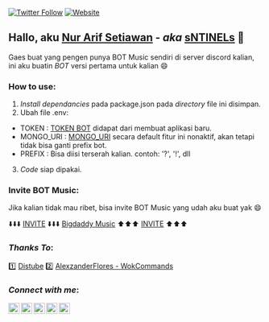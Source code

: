 [![Twitter Follow](https://img.shields.io/twitter/follow/setiawannurarif?color=1DA1F2&logo=twitter&style=for-the-badge)](https://twitter.com/intent/follow?original_referer=https%3A%2F%2Fgithub.com%2Fsetiawannurarif&screen_name=setiawannurarif)
[![Website](https://img.shields.io/website?label=Discord&style=for-the-badge&url=https%3A%2F%2Fdiscord.gg/2RHN4X4)](https://discord.com/invite/2RHN4X4)

## Hallo, aku [Nur Arif Setiawan][aboutme] - _aka_ [sNTINELs][discord] 👋

Gaes buat yang pengen punya BOT Music sendiri di server discord kalian, ini aku buatin _BOT_ versi pertama untuk kalian 😄

### How to use:

1. _Install dependancies_ pada package.json pada _directory_ file ini disimpan.
2. Ubah file .env:

- TOKEN : [TOKEN BOT][discordapi] didapat dari membuat aplikasi baru.
- MONGO_URI : [MONGO_URI][mongouri] secara default fitur ini nonaktif, akan tetapi tidak bisa ganti prefix bot.
- PREFIX : Bisa diisi terserah kalian. contoh: '?', '!', dll

3. _Code_ siap dipakai.

### Invite BOT Music:

Jika kalian tidak mau ribet, bisa invite BOT Music yang udah aku buat yak 😄

⬇️⬇️⬇️ [INVITE](https://discord.com/oauth2/authorize?client_id=812735420340895764&permissions=70282305&scope=bot) ⬇️⬇️⬇️
[Bigdaddy Music](https://discord.com/oauth2/authorize?client_id=812735420340895764&permissions=70282305&scope=bot)
⬆️⬆️⬆️ [INVITE](https://discord.com/oauth2/authorize?client_id=812735420340895764&permissions=70282305&scope=bot) ⬆️⬆️⬆️

### _Thanks To_:

1️⃣ [Distube][distube]
2️⃣ [AlexzanderFlores - WokCommands][wokcommands]

### _Connect with me_:

[<img align="left" alt="setiawannurarif | LinkedIn" width="22px" src="https://cdn.jsdelivr.net/npm/simple-icons@v3/icons/linkedin.svg" />][linkedin]
[<img align="left" alt="setiawannurarif | Email" width="22px" src="https://simpleicons.org/icons/microsoftoutlook.svg" />][email]
[<img align="left" alt="setiawannurarif | Twitter" width="22px" src="https://cdn.jsdelivr.net/npm/simple-icons@v3/icons/twitter.svg" />][twitter]
[<img align="left" alt="setiawannurarif | Instagram" width="22px" src="https://cdn.jsdelivr.net/npm/simple-icons@v3/icons/instagram.svg" />][instagram]
[<img align="left" alt="setiawannurarif | Discord" width="22px" src="https://cdn.jsdelivr.net/npm/simple-icons@v3/icons/discord.svg" />][discord]

<br />

[twitter]: https://twitter.com/setiawannurarif
[discord]: https://discord.com/invite/2RHN4X4
[instagram]: https://www.instagram.com/setiawannurarif/
[linkedin]: https://www.linkedin.com/in/setiawannurarif/
[email]: mailto:nurarifsetiawan@outlook.com?subject=Hallo
[distube]: https://distube.js.org/#/
[wokcommands]: https://github.com/AlexzanderFlores/WOKCommands#readme
[discordapi]: https://discord.com/developers/applications
[mongouri]: https://www.mongodb.com/
[aboutme]: https://github.com/setiawannurarif
